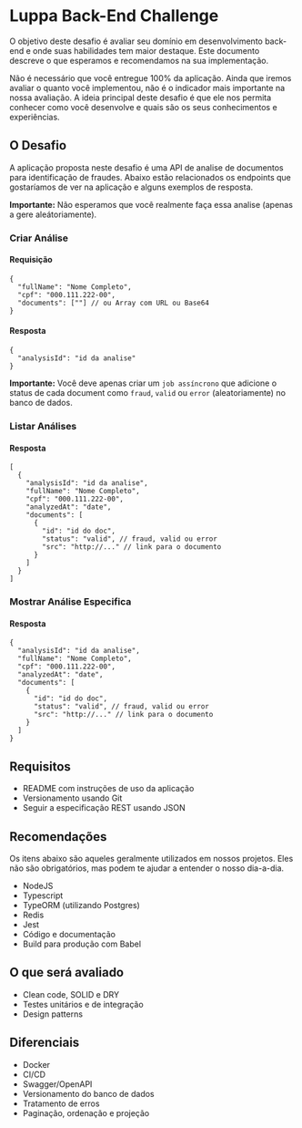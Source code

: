 # Luppa Back-End Challenge

O objetivo deste desafio é avaliar seu domínio em desenvolvimento back-end e onde suas habilidades tem maior destaque. Este documento descreve o que esperamos e recomendamos na sua implementação.

Não é necessário que você entregue 100% da aplicação. Ainda que iremos avaliar o quanto você implementou, não é o indicador mais importante na nossa avaliação. A ideia principal deste desafio é que ele nos permita conhecer como você desenvolve e quais são os seus conhecimentos e experiências.

## O Desafio

A aplicação proposta neste desafio é uma API de analise de documentos para identificação de fraudes. Abaixo estão relacionados os endpoints que gostaríamos de ver na aplicação e alguns exemplos de resposta.

**Importante:** Não esperamos que você realmente faça essa analise (apenas a gere aleátoriamente).

### Criar Análise

#### Requisição

```
{
  "fullName": "Nome Completo",
  "cpf": "000.111.222-00",
  "documents": [""] // ou Array com URL ou Base64
}
```

#### Resposta

```
{
  "analysisId": "id da analise"
}
```

**Importante:** Você deve apenas criar um `job assíncrono` que adicione o status de cada document como `fraud`, `valid` ou `error` (aleatoriamente) no banco de dados.

### Listar Análises

#### Resposta

```
[
  {
    "analysisId": "id da analise",
    "fullName": "Nome Completo",
    "cpf": "000.111.222-00",
    "analyzedAt": "date",
    "documents": [
      {
        "id": "id do doc",
        "status": "valid", // fraud, valid ou error
        "src": "http://..." // link para o documento
      }
    ]
  }
]
```

### Mostrar Análise Especifica

#### Resposta

```
{
  "analysisId": "id da analise",
  "fullName": "Nome Completo",
  "cpf": "000.111.222-00",
  "analyzedAt": "date",
  "documents": [
    {
      "id": "id do doc",
      "status": "valid", // fraud, valid ou error
      "src": "http://..." // link para o documento
    }
  ]
}
```

## Requisitos

- README com instruções de uso da aplicação
- Versionamento usando Git
- Seguir a especificação REST usando JSON

## Recomendações

Os itens abaixo são aqueles geralmente utilizados em nossos projetos. Eles não são obrigatórios, mas podem te ajudar a entender o nosso dia-a-dia.

- NodeJS
- Typescript
- TypeORM (utilizando Postgres)
- Redis
- Jest
- Código e documentação
- Build para produção com Babel

## O que será avaliado

- Clean code, SOLID e DRY
- Testes unitários e de integração
- Design patterns

## Diferenciais

- Docker
- CI/CD
- Swagger/OpenAPI
- Versionamento do banco de dados
- Tratamento de erros
- Paginação, ordenação e projeção
